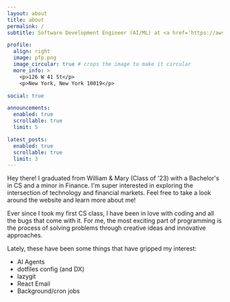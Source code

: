 ```yaml
---
layout: about
title: about
permalink: /
subtitle: Software Development Engineer (AI/ML) at <a href='https://aws.amazon.com/q/business/'>AWS</a>

profile:
  align: right
  image: pfp.png
  image_circular: true # crops the image to make it circular
  more_info: >
    <p>126 W 41 St</p>
    <p>New York, New York 10019</p>

social: true

announcements:
  enabled: true
  scrollable: true
  limit: 5

latest_posts:
  enabled: true
  scrollable: true
  limit: 3
---
```


Hey there! I graduated from William & Mary (Class of '23) with
a Bachelor's in CS and a minor in Finance.
I'm super interested in exploring the intersection of technology and financial markets.
Feel free to take a look around the website and learn more about me!

Ever since I took my first CS class, I have been in love with coding and
all the bugs that come with it.
For me, the most exciting part of programming is the process of solving problems
through creative ideas and innovative approaches.

Lately, these have been some things that have gripped my interest:

- AI Agents
- dotfiles config (and DX)
- lazygit
- React Email
- Background/cron jobs
